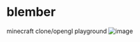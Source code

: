 # blember
minecraft clone/opengl playground
![image](https://github.com/duskusus/blember/assets/65629502/04b52a42-a6dd-4310-b446-8c1b2a93a145)

